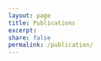 ```yaml
---
layout: page
title: Publications
excerpt:
share: false
permalink: /publication/
---
```


<script src="https://bibbase.org/show?bib=https%3A%2F%2Fhyeereee.github.io%2Frosenzweiglab%2Freferences.bib&authorfirst=1&sort=-year&jsonp=1"></script>

<script src="https://bibbase.org/show?bib=https%3A%2F%2Fhyeereee.github.io%2Frosenzweiglab%2Fbibliography%2Freferences.bib&authorfirst=1&theme=simple&jsonp=1"></script>
